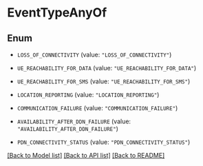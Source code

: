 # EventTypeAnyOf

## Enum


* `LOSS_OF_CONNECTIVITY` (value: `"LOSS_OF_CONNECTIVITY"`)

* `UE_REACHABILITY_FOR_DATA` (value: `"UE_REACHABILITY_FOR_DATA"`)

* `UE_REACHABILITY_FOR_SMS` (value: `"UE_REACHABILITY_FOR_SMS"`)

* `LOCATION_REPORTING` (value: `"LOCATION_REPORTING"`)

* `COMMUNICATION_FAILURE` (value: `"COMMUNICATION_FAILURE"`)

* `AVAILABILITY_AFTER_DDN_FAILURE` (value: `"AVAILABILITY_AFTER_DDN_FAILURE"`)

* `PDN_CONNECTIVITY_STATUS` (value: `"PDN_CONNECTIVITY_STATUS"`)


[[Back to Model list]](../README.md#documentation-for-models) [[Back to API list]](../README.md#documentation-for-api-endpoints) [[Back to README]](../README.md)


